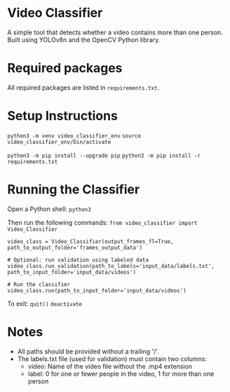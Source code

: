 # Video Classifier
A simple tool that detects whether a video contains more than one person.
Built using YOLOv8n and the OpenCV Python library.

# Required packages
All required packages are listed in `requirements.txt`.

# Setup Instructions

`python3 -m venv video_classifier_env`
`source video_classifier_env/bin/activate`

`python3 -m pip install --upgrade pip`
`python3 -m pip install -r requirements.txt`

# Running the Classifier

Open a Python shell:
`python3`

Then run the following commands:
`from video_classifier import Video_Classifier`

`video_class = Video_Classifier(output_frames_fl=True, path_to_output_folder='frames_output_data')`

`# Optional: run validation using labeled data`
`video_class.run_validation(path_to_labels='input_data/labels.txt', path_to_input_folder='input_data/videos')`

`# Run the classifier`
`video_class.run(path_to_input_folder='input_data/videos')`

To exit:
`quit()`
`deactivate`

# Notes

- All paths should be provided without a trailing '/'.
- The labels.txt file (used for validation) must contain two columns:
  - video: Name of the video file without the .mp4 extension
  - label: 0 for one or fewer people in the video, 1 for more than one person
